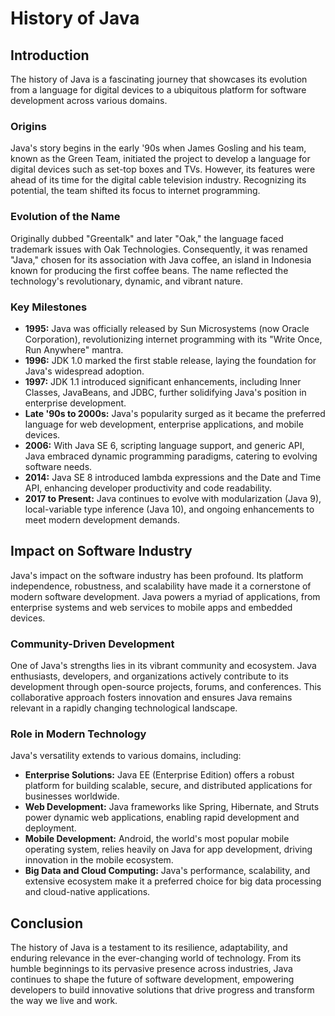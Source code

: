 # History of Java

## Introduction

The history of Java is a fascinating journey that showcases its evolution from a language for digital devices to a ubiquitous platform for software development across various domains.

### Origins

Java's story begins in the early '90s when James Gosling and his team, known as the Green Team, initiated the project to develop a language for digital devices such as set-top boxes and TVs. However, its features were ahead of its time for the digital cable television industry. Recognizing its potential, the team shifted its focus to internet programming.

### Evolution of the Name

Originally dubbed "Greentalk" and later "Oak," the language faced trademark issues with Oak Technologies. Consequently, it was renamed "Java," chosen for its association with Java coffee, an island in Indonesia known for producing the first coffee beans. The name reflected the technology's revolutionary, dynamic, and vibrant nature.

### Key Milestones

- **1995:** Java was officially released by Sun Microsystems (now Oracle Corporation), revolutionizing internet programming with its "Write Once, Run Anywhere" mantra.
- **1996:** JDK 1.0 marked the first stable release, laying the foundation for Java's widespread adoption.
- **1997:** JDK 1.1 introduced significant enhancements, including Inner Classes, JavaBeans, and JDBC, further solidifying Java's position in enterprise development.
- **Late '90s to 2000s:** Java's popularity surged as it became the preferred language for web development, enterprise applications, and mobile devices.
- **2006:** With Java SE 6, scripting language support, and generic API, Java embraced dynamic programming paradigms, catering to evolving software needs.
- **2014:** Java SE 8 introduced lambda expressions and the Date and Time API, enhancing developer productivity and code readability.
- **2017 to Present:** Java continues to evolve with modularization (Java 9), local-variable type inference (Java 10), and ongoing enhancements to meet modern development demands.

## Impact on Software Industry

Java's impact on the software industry has been profound. Its platform independence, robustness, and scalability have made it a cornerstone of modern software development. Java powers a myriad of applications, from enterprise systems and web services to mobile apps and embedded devices.

### Community-Driven Development

One of Java's strengths lies in its vibrant community and ecosystem. Java enthusiasts, developers, and organizations actively contribute to its development through open-source projects, forums, and conferences. This collaborative approach fosters innovation and ensures Java remains relevant in a rapidly changing technological landscape.

### Role in Modern Technology

Java's versatility extends to various domains, including:

- **Enterprise Solutions:** Java EE (Enterprise Edition) offers a robust platform for building scalable, secure, and distributed applications for businesses worldwide.
- **Web Development:** Java frameworks like Spring, Hibernate, and Struts power dynamic web applications, enabling rapid development and deployment.
- **Mobile Development:** Android, the world's most popular mobile operating system, relies heavily on Java for app development, driving innovation in the mobile ecosystem.
- **Big Data and Cloud Computing:** Java's performance, scalability, and extensive ecosystem make it a preferred choice for big data processing and cloud-native applications.

## Conclusion

The history of Java is a testament to its resilience, adaptability, and enduring relevance in the ever-changing world of technology. From its humble beginnings to its pervasive presence across industries, Java continues to shape the future of software development, empowering developers to build innovative solutions that drive progress and transform the way we live and work.
